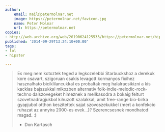 ```yaml
---
author:
    email: mail@petermolnar.net
    image: https://petermolnar.net/favicon.jpg
    name: Peter Molnar
    url: https://petermolnar.net
copies:
- http://web.archive.org/web/20190624125533/https://petermolnar.net/hipster/
published: '2014-09-29T13:24:10+00:00'
tags:
- lol
- hipster

---
```


> Es meg nem kotoztek teged a legkozelebbi Starbuckshoz a derekuk kore
> csavart, szigoruan csakis levagott kormanyos fixihez hasznalhato
> biciklilancukkal es probaltak meg halalracsikizni a kis kackias
> bajszukkal mikozben alternativ folk-indie-melodic-rock-techno
> dalszovegeket himeznek a mellkasodra a bokaig felturt
> szovetnadragjukbol kihuzott szalakkal, amit free-range bio-birka
> gyapjubol otthon keszitettek sajat szovoszekukkel (mert a konfekcio
> ruhazat az annyira 2000-es evek...)? Szerencsesnek mondhatod magad. :)
> - Don Kartasch